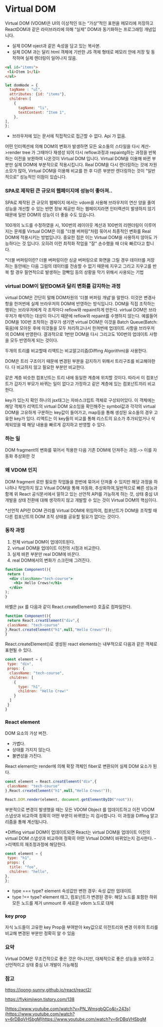 # Virtual DOM
Virtual DOM (VDOM)은 UI의 이상적인 또는 “가상”적인 표현을 메모리에 저장하고 ReactDOM과 같은 라이브러리에 의해 “실제” DOM과 동기화하는 프로그래밍 개념입니다. 

- 실제 DOM oject과 같은 속성을 담고 있는 복사본. 
- 실제 DOM 과는 달리  html 객체에 기반한 JS 객체 형태로 메모리 안에 저장 및 동작하며 실제 렌더링이 일어나지 않음.
 ```html
<ul id="items">
  <li>Item 1</li>
</ul>
```
  
  ```js
  let domNode = {
    tagName : "ul",
    attributes: {id: "items"},
    children:[
      {
        tagName: "li",
        textContent: "Item 1",
      },
  ],
  };
  ```
- 브라우저에 있는 문서에 직접적으로 접근할 수 없다. Api 가 없음.

어떤 인터렉션에 의해 DOM의 변화가 발생하면 모든 요소들의 스타일을 다시 계산->render tree 가 그때마다 재생성 되어 다시 reflow과정과 repaintg하는 과정을 반복하는 이전을 보완하여 나온것이 Virtual DOM 입니다. Virtual DOM을 이용해 바뀐 부분만 실제 DOM에 부분적으로 적용시킵니다. Real DOM을 다시 렌더링하는 것에 자원 소모가 많아, Virtual DOM을 이용해 비교를 한 후 다른 부분만 렌더링하는 것이 “일반적으로” 성능적인 이점이 있습니다. 
### SPA로 제작된 큰 규모의 웹페이지에 성능이 좋아져..
SPA로 제작된 큰 규모의 웹페이지 에서는 vdom을 사용해 브라우저의 연산 양을 줄여 성능을 개선할 수 있는 반면 정보 제공만 하는 웹페이지라면 인터랙션이 발생하지 않기 때문에 일반 DOM의 성능이 더 좋을 수도 있습니다. 


100개의 노드를 수정하였을 시, 100번의 레이아웃 계산과 100번의 리렌더링이 이루어지는 문제를 Virtual DOM은 이를 "더블 버퍼링"처럼 묶어서 최종적인 변화를 Real DOM에 적용시키는 방법입니다.
중요한 점은 이는 Virtual DOM을 사용하지 않아도 가능하다는 것 입니다. 오히려 이런 최적화 작업을 "잘" 손수했을 때 더욱 빠르다고 합니다.

*더블 버퍼링이란?
더블 버퍼링이란 싱글 버퍼링으로 화면을 그릴 경우 데이터를 저장하는 동안에는 다음 그림의 데이터를 전송할 수 없기 때문에 지우고 그리고 지우고를 반복 할 경우 필연적으로 발생하는 깜빡임 등의 상황을 막기 위해서 사용되는 기법

### virtual DOM이 일반DOM과 달리 변화를 감지하는 과정
virtual DOM은 간단히 말해 DOM차원의 '더블 버퍼링 개념'을 말한다.
이것은 변경사항을 한꺼번에 실제 브라우저의 DOM에 반영하는 방식입니다.
DOM을 직접 조작하는 행위는 브라우저에게 각 조작마다 reflow와 repaint하게 만든다. virtual DOM은 브라우저가 해석하는 대상이 아니기 때문에 reflow와 repaint를 수행하지 않는다. 예를들어 DOM을 100번 조작하는 경우가 생기면 virtual DOM은 이것을 Batch Queue(Batch:묶음)에 모아둔 후에 이것들을 모두 처리하고나서 한꺼번에 업데이트 사항을 브라우저의 DOM에 반영한다. 결과적으로 1번만 DOM을 다시 그리고도 100번의 업데이트 사항을 모두 반영하게 되는 것이다.

두개의 트리를 비교할때 리액트는 비교알고리즘(Diffing Algorithm)을 사용한다.

DOM은 트리 구조이기 때문에 변경된 부분을 감지하기 위해서 트리구조를 비교해야한다.
다 비교하지 않고 필요한 부분만 비교한다.

같은 계층
비슷한 컴포넌트는 트리 내에 동일한 계층에 위치할 것이다. 따라서 이 컴포넌트가 갑자기 부모가 바뀌는 일이 없다고 가정하고 같은 계층에 있는 컴포넌트끼리 비교한다.

key가 있는지 확인
하나의 jsx태그는 자바스크립트 객체로 구성되어있다.
이 객체에는 해당 객체가 리액트의 virtual DOM 요소임을 확인해주는 symbol값과 각각의 virtual DOM을 고유하게 구분하는 key값이 들어가고, map등을 통해 생성된 요소들의 경우 고유한 key가 있다. 리액트는 이 key들의 비교를 통해 리스트의 요소가 추가되었거나 삭제되었을 때 해당 내용을 빠르게 감지하고 반영할 수 있다.

### 하는 일 
DOM fragment의 변화를 묶어서 적용한 다음 기존 DOM에 던져주는 과정.-> 이를 자동화 추상화한 것 

### 왜 VDOM 인지 
DOM fragment 로만 필요한 작업들을 한번에 묶어서 던져줄 수 있지만 해당 과정을 하나하나 작업하지 않고 Vitual DOM을 통해 자동화, 추상화하여,일반적으로 빠른 성능과 함께 위 React 공식문서에서 말하고 있는 선언적 API를 가능하게 하는 것, 상태 중심 UI 개발을 상태 전환에 대해 생각하지 않고 개발할 수 있는 것이 Virtual DOM의 핵심이다.

*선언적 API란 DOM 관리를 Virtual DOM에 위임하여, 컴포넌트가 DOM을 조작할 때 다른 컴포넌트의 DOM 조작 상태를 공유할 필요가 없다는 것이다.

### 동작 과정 
1. 전체 virtual DOM이 업데이트된다.
2. virtual DOM을 업데이트 이전의 시점과 비교한다.
3. 실제 바뀐 부분만 real DOM에 바꾼다.
4. real DOM에서의 변화가 스크린에 그려진다.
   
```jsx
function Component(){
 return (
  <div className="tech-course">
    <h1> Hello Crews!</h1>
  </div>
);
}
```
바벨은 jsx 를 다음과 같이 React.createElement() 호출로 컴파일한다.
```js
function Component(){
 return React.creatElement("div",{
 className: "tech-course"
},React.createElement("h1",null,"Hello Crews!"));
}
```
 React.createElement()로 생성된 react elements는 내부적으로 다음과 같은 객체로 표현될 수 있다.
```js
const element = {
 type: "div",
 props: {
  className: "tech-course",
  children: [
    {
      type: "h1",
      children: "Hello Crew!"
    }
  ]
 }
}
```
### React element
DOM 요소의 가상 버전. 
- 가볍다.
- 상태를 가지지 않는다.
-  불변성을 가진다.

React element는 render에 의해 확장 객체인 fiber로 변환되어 실제 DOM 요소가 된다.
```js
const element = React.creatElement("div",{
 className: "tech-course"
},React.createElement("h1",null,"Hello Crews!"));

React.DOM.render(element, document.getElementByID("root"));
```
부분적으로 변경이 발생했을 때는 모든 VDOM Object 를 업데이트하고 이전 VDOM 스냅샷과 비교하여 정확히 어떤 부분이 바뀌였는 지 검사합니다. 이 과정을 Diffing 알고리즘을 통해 계산됩니다. 

*Diffing
virtual DOM이 업데이트되면 React는 virtual DOM을 업데이트 이전의 virtual DOM 스냅샷과 비교하여 정확히 어떤 Virtual DOM이 바뀌었는지 검사한다. ->리액트의 재조정과정에 해당한다.
```js
const element = {
 type: "h1",
 props: {
  title: "foo",
  children: "hello",
},
};
```
- type === type?  element 속성값만 변한 경우: 속성 값만 업데이트
- type !== type? element 태그, 컴포넌트가 변경된 경우: 해당 노드를 포함한 하위 모든 노드를 제거 unmount 후 새로운 vdom 노드로 대체
### key prop
 자식 노드들이 고유한 key Prop을 부여받아 key값으로 이전트리와 변경 이후의 트리를 비교해 변경된 부분만 정확히 알 수 있음

### 요약
Virtual DOM은 무조건적으로 좋은 것은 아니지만, 대체적으로 좋은 성능을 보여주고 선언적이고 상태 중심 UI 개발이 가능해짐

### 참고
https://joong-sunny.github.io/react/react2/

https://flykimjiwon.tistory.com/138

[https://www.youtube.com/watch?v=PN_WmsgbQCo&t=243s](https://www.youtube.com/watch?v=6rDBqVHSbgM)https://www.youtube.com/watch?v=6rDBqVHSbgM
